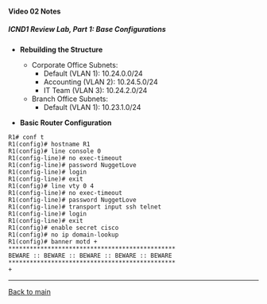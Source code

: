 #### Video 02 Notes

##### ICND1 Review Lab, Part 1: Base Configurations
- **Rebuilding the Structure**
  - Corporate Office Subnets:
    - Default (VLAN 1): 10.24.0.0/24
    - Accounting (VLAN 2): 10.24.5.0/24
    - IT Team (VLAN 3): 10.24.2.0/24
  - Branch Office Subnets:
    - Default (VLAN 1): 10.23.1.0/24


- **Basic Router Configuration**

```
R1# conf t
R1(config)# hostname R1
R1(config)# line console 0
R1(config-line)# no exec-timeout
R1(config-line)# password NuggetLove
R1(config-line)# login
R1(config-line)# exit
R1(config)# line vty 0 4
R1(config-line)# no exec-timeout
R1(config-line)# password NuggetLove
R1(config-line)# transport input ssh telnet
R1(config-line)# login
R1(config-line)# exit
R1(config)# enable secret cisco
R1(config)# no ip domain-lookup
R1(config)# banner motd +
***********************************************
BEWARE :: BEWARE :: BEWARE :: BEWARE :: BEWARE
***********************************************
+
```

---

[Back to main](https://github.com/rot0xd/CBTNuggets/blob/master/CCNA/ICND-2/README.md)

